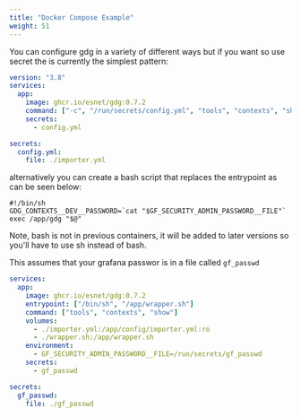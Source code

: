 ```yaml
---
title: "Docker Compose Example"
weight: 51
---
```


You can configure gdg in a variety of different ways but if you want so use secret the is currently the simplest pattern:


```yaml
version: "3.8"
services:
  app:
    image: ghcr.io/esnet/gdg:0.7.2
    command: ["-c", "/run/secrets/config.yml", "tools", "contexts", "show"]
    secrets:
      - config.yml

secrets:
  config.yml:
    file: ./importer.yml
```

alternatively you can create a bash script that replaces the entrypoint as can be seen below:

```
#!/bin/sh
GDG_CONTEXTS__DEV__PASSWORD=`cat "$GF_SECURITY_ADMIN_PASSWORD__FILE"` exec /app/gdg "$@"
```

Note, bash is not in previous containers, it will be added to later versions so you'll have to use sh instead of bash.


This assumes that your grafana passwor is in a file called `gf_passwd`

```yaml
services:
  app:
    image: ghcr.io/esnet/gdg:0.7.2
    entrypoint: ["/bin/sh", "/app/wrapper.sh"]
    command: ["tools", "contexts", "show"]
    volumes:
      - ./importer.yml:/app/config/importer.yml:ro
      - ./wrapper.sh:/app/wrapper.sh
    environment:
      - GF_SECURITY_ADMIN_PASSWORD__FILE=/run/secrets/gf_passwd
    secrets:
      - gf_passwd

secrets:
  gf_passwd:
    file: ./gf_passwd
```
